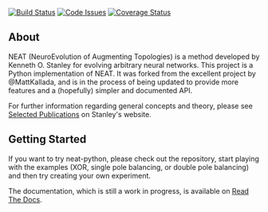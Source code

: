 [![Build Status](https://travis-ci.org/machinebrains/neat-python.svg)](https://travis-ci.org/machinebrains/neat-python)
[![Code Issues](https://www.quantifiedcode.com/api/v1/project/71f3c62dda1b42c988d0fccb7f2d6455/badge.svg)](https://www.quantifiedcode.com/app/project/71f3c62dda1b42c988d0fccb7f2d6455)
[![Coverage Status](https://coveralls.io/repos/github/machinebrains/neat-python/badge.svg?branch=master)](https://coveralls.io/github/machinebrains/neat-python?branch=master)

## About ##

NEAT (NeuroEvolution of Augmenting Topologies) is a method developed by Kenneth O. Stanley for evolving arbitrary neural 
networks. This project is a Python implementation of NEAT.  It was forked from the excellent project by @MattKallada, 
and is in the process of being updated to provide more features and a (hopefully) simpler and documented API.

For further information regarding general concepts and theory, please see [Selected Publications](http://www.cs.ucf.edu/~kstanley/#publications) on Stanley's website.


## Getting Started ##

If you want to try neat-python, please check out the repository, start playing with the examples (XOR, single pole 
balancing, or double pole balancing) and then try creating your own experiment.

The documentation, which is still a work in progress, is available on [Read The Docs](http://neat-python.readthedocs.org/en/latest/).

